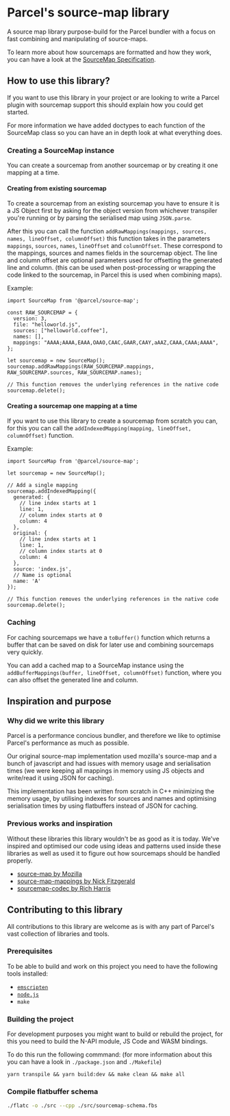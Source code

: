 # Parcel's source-map library

A source map library purpose-build for the Parcel bundler with a focus on fast combining and manipulating of source-maps.

To learn more about how sourcemaps are formatted and how they work, you can have a look at the [SourceMap Specification](https://docs.google.com/document/d/1U1RGAehQwRypUTovF1KRlpiOFze0b-_2gc6fAH0KY0k).

## How to use this library?

If you want to use this library in your project or are looking to write a Parcel plugin with sourcemap support this should explain how you could get started.

For more information we have added doctypes to each function of the SourceMap class so you can have an in depth look at what everything does.

### Creating a SourceMap instance

You can create a sourcemap from another sourcemap or by creating it one mapping at a time.

#### Creating from existing sourcemap

To create a sourcemap from an existing sourcemap you have to ensure it is a JS Object first by asking for the object version from whichever transpiler you're running or by parsing the serialised map using `JSON.parse`.

After this you can call the function `addRawMappings(mappings, sources, names, lineOffset, columnOffset)` this function takes in the parameters `mappings`, `sources`, `names`, `lineOffset` and `columnOffset`. These correspond to the mappings, sources and names fields in the sourcemap object. The line and column offset are optional parameters used for offsetting the generated line and column. (this can be used when post-processing or wrapping the code linked to the sourcemap, in Parcel this is used when combining maps).

Example:

```JS
import SourceMap from '@parcel/source-map';

const RAW_SOURCEMAP = {
  version: 3,
  file: "helloworld.js",
  sources: ["helloworld.coffee"],
  names: [],
  mappings: "AAAA;AAAA,EAAA,OAAO,CAAC,GAAR,CAAY,aAAZ,CAAA,CAAA;AAAA",
};

let sourcemap = new SourceMap();
sourcemap.addRawMappings(RAW_SOURCEMAP.mappings, RAW_SOURCEMAP.sources, RAW_SOURCEMAP.names);

// This function removes the underlying references in the native code
sourcemap.delete();
```

#### Creating a sourcemap one mapping at a time

If you want to use this library to create a sourcemap from scratch you can, for this you can call the `addIndexedMapping(mapping, lineOffset, columnOffset)` function.

Example:

```JS
import SourceMap from '@parcel/source-map';

let sourcemap = new SourceMap();

// Add a single mapping
sourcemap.addIndexedMapping({
  generated: {
    // line index starts at 1
    line: 1,
    // column index starts at 0
    column: 4
  },
  original: {
    // line index starts at 1
    line: 1,
    // column index starts at 0
    column: 4
  },
  source: 'index.js',
  // Name is optional
  name: 'A'
});

// This function removes the underlying references in the native code
sourcemap.delete();
```

### Caching

For caching sourcemaps we have a `toBuffer()` function which returns a buffer that can be saved on disk for later use and combining sourcemaps very quickly.

You can add a cached map to a SourceMap instance using the `addBufferMappings(buffer, lineOffset, columnOffset)` function, where you can also offset the generated line and column.

## Inspiration and purpose

### Why did we write this library

Parcel is a performance concious bundler, and therefore we like to optimise Parcel's performance as much as possible.

Our original source-map implementation used mozilla's source-map and a bunch of javascript and had issues with memory usage and serialisation times (we were keeping all mappings in memory using JS objects and write/read it using JSON for caching).

This implementation has been written from scratch in C++ minimizing the memory usage, by utilising indexes for sources and names and optimising serialisation times by using flatbuffers instead of JSON for caching.

### Previous works and inspiration

Without these libraries this library wouldn't be as good as it is today. We've inspired and optimised our code using ideas and patterns used inside these libraries as well as used it to figure out how sourcemaps should be handled properly.

- [source-map by Mozilla](https://github.com/mozilla/source-map)
- [source-map-mappings by Nick Fitzgerald](https://github.com/fitzgen/source-map-mappings)
- [sourcemap-codec by Rich Harris](https://github.com/Rich-Harris/sourcemap-codec)

## Contributing to this library

All contributions to this library are welcome as is with any part of Parcel's vast collection of libraries and tools.

### Prerequisites

To be able to build and work on this project you need to have the following tools installed:

- [`emscripten`](https://emscripten.org/docs/getting_started/downloads.html)
- [`node.js`](https://nodejs.org/en/)
- `make`

### Building the project

For development purposes you might want to build or rebuild the project, for this you need to build the N-API module, JS Code and WASM bindings.

To do this run the following commmand: (for more information about this you can have a look in `./package.json` and `./Makefile`)

```shell
yarn transpile && yarn build:dev && make clean && make all
```

### Compile flatbuffer schema

```bash
./flatc -o ./src --cpp ./src/sourcemap-schema.fbs
```
